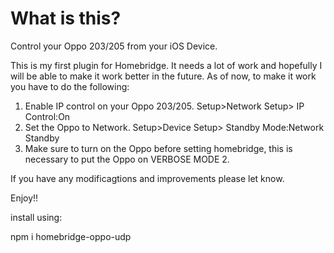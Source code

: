 # What is this?

Control your Oppo 203/205 from your iOS Device.

This is my first plugin for Homebridge. It needs a lot of work and hopefully I will be able to make it work better in the future. As of now, to make it work you have to do the following:

1. Enable IP control on your Oppo 203/205. Setup>Network Setup> IP Control:On
2. Set the Oppo to Network. Setup>Device Setup> Standby Mode:Network Standby
3. Make sure to turn on the Oppo before setting homebridge, this is necessary to put the Oppo on VERBOSE MODE 2.

If you have any modificagtions and improvements please let know.

Enjoy!!


install using:

npm i homebridge-oppo-udp
